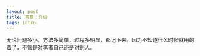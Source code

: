 ```yaml
---
layout: post
title: 开篇：介绍
tags: intro
---
```


无论问题多小，方法多简单，过程多明显，都记下来，因为不知道什么时候就用的着了，不管是对笔者自己还是对别人。
